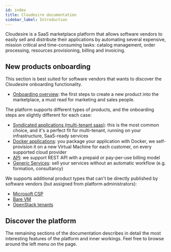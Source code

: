 ```yaml
---
id: index
title: Cloudesire documentation
sidebar_label: Introduction
---
```


Cloudesire is a SaaS marketplace platform that allows software vendors to easily
sell and distribute their applications by automating several expensive, mission
critical and time-consuming tasks: catalog management, order processing,
resources provisioning, billing and invoicing.

## New products onboarding

This section is best suited for software vendors that wants to discover the
Cloudesire onboarding functionality.

* [Onboarding overview](onboarding.md): the first steps to create a new product
  into the marketplace, a must read for marketing and sales people.

The platform supports different types of products, and the onboarding steps
are slightly different for each case:

* [Syndicated applications (multi-tenant saas)](syndication.md): this is the
  most common choice, and it's a perfect fit for multi-tenant,
  running on your infrastructure, SaaS-ready services
* [Docker applications](docker.md): you package your application with Docker, we
  self-provision it on a new Virtual Machine for each customer, on every
  supported cloud provider
* [API](api-product.md): we support REST API with a prepaid or pay-per-use
  billing model
* [Generic Services](service.md): sell your services without an automatic
  workflow (e.g. formation, consultancy)

We supports additional product types that can't be directly published by
software vendors (but assigned from platform administrators):

* [Microsoft CSP](csp-product.md)
* [Bare VM](vm.md)
* [OpenStack tenants](openstack.md)

## Discover the platform

The remaining sections of the documentation describes in detail the most
interesting features of the platform and inner workings. Feel free to browse
around the left menu on the page.
